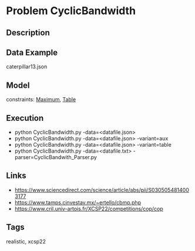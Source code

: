 # Problem CyclicBandwidth
## Description
## Data Example
  caterpillar13.json

## Model
  constraints: [Maximum](http://pycsp.org/documentation/constraints/Maximum), [Table](http://pycsp.org/documentation/constraints/Table)

## Execution
  - python CyclicBandwidth.py -data=<datafile.json>
  - python CyclicBandwidth.py -data=<datafile.json> -variant=aux
  - python CyclicBandwidth.py -data=<datafile.json> -variant=table
  - python CyclicBandwidth.py -data=<datafile.txt> -parser=CyclicBandwith_Parser.py

## Links
  - https://www.sciencedirect.com/science/article/abs/pii/S0305054814003177
  - https://www.tamps.cinvestav.mx/~ertello/cbmp.php
  - https://www.cril.univ-artois.fr/XCSP22/competitions/cop/cop

## Tags
  realistic, xcsp22
